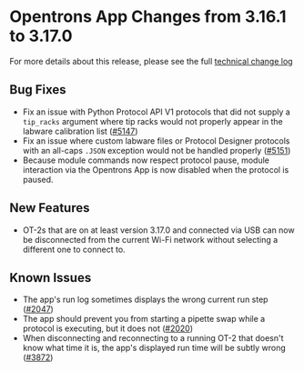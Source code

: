 # Opentrons App Changes from 3.16.1 to 3.17.0

For more details about this release, please see the full [technical change
log][changelog]

## Bug Fixes
- Fix an issue with Python Protocol API V1 protocols that did not supply a
  ``tip_racks`` argument where tip racks would not properly appear in the
  labware calibration list
  ([#5147](https://github.com/opentrons/opentrons/issues/5147))
- Fix an issue where custom labware files or Protocol Designer protocols with
  an all-caps ``.JSON`` exception would not be handled properly
  ([#5151](https://github.com/opentrons/opentrons/issues/5151))
- Because module commands now respect protocol pause, module interaction via the
  Opentrons App is now disabled when the protocol is paused.
  
## New Features
- OT-2s that are on at least version 3.17.0 and connected via USB can now be
  disconnected from the current Wi-Fi network without selecting a different one
  to connect to.
  
## Known Issues

- The app's run log sometimes displays the wrong current run step ([#2047][2047])
- The app should prevent you from starting a pipette swap while a protocol is executing, but it does not ([#2020][2020])
- When disconnecting and reconnecting to a running OT-2 that doesn't know what time it is, the app's displayed run time will be subtly wrong ([#3872][3872])


[changelog]: https://github.com/Opentrons/opentrons/blob/edge/CHANGELOG.md
[2047]: https://github.com/Opentrons/opentrons/issues/2047
[2020]: https://github.com/Opentrons/opentrons/issues/2020
[3872]: https://github.com/Opentrons/opentrons/issues/3872
